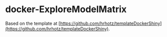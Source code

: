 # docker-ExploreModelMatrix

Based on the template at [https://github.com/hrhotz/templateDockerShiny](https://github.com/hrhotz/templateDockerShiny).
